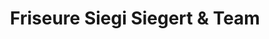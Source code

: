 ---
title: "Friseure Siegi Siegert & Team"
url: /berlin/friseure-siegi-siegert-und-team/
shop: Friseur
---